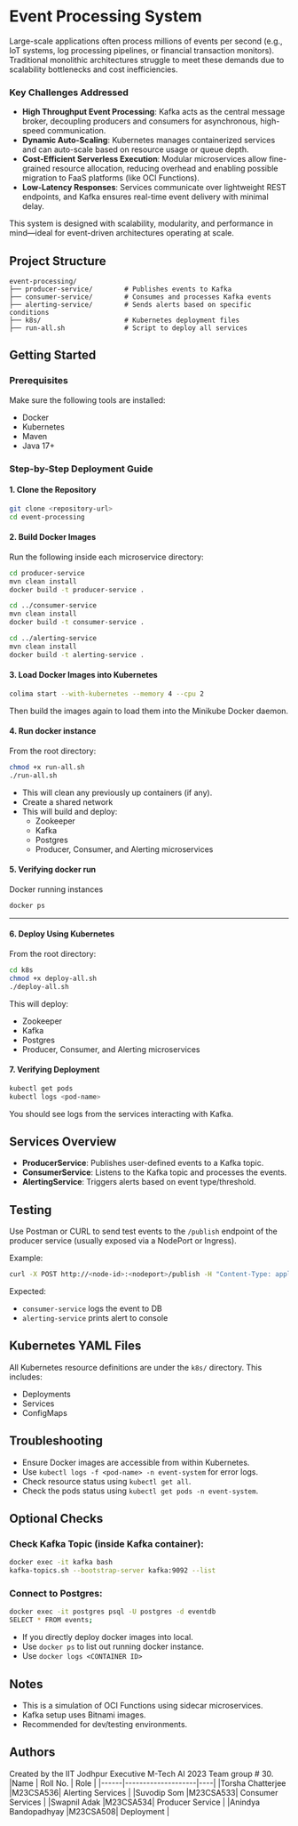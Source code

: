 
# Event Processing System

Large-scale applications often process millions of events per second (e.g., IoT systems, log processing pipelines, or financial transaction monitors). Traditional monolithic architectures struggle to meet these demands due to scalability bottlenecks and cost inefficiencies.

### Key Challenges Addressed

- **High Throughput Event Processing**: Kafka acts as the central message broker, decoupling producers and consumers for asynchronous, high-speed communication.
- **Dynamic Auto-Scaling**: Kubernetes manages containerized services and can auto-scale based on resource usage or queue depth.
- **Cost-Efficient Serverless Execution**: Modular microservices allow fine-grained resource allocation, reducing overhead and enabling possible migration to FaaS platforms (like OCI Functions).
- **Low-Latency Responses**: Services communicate over lightweight REST endpoints, and Kafka ensures real-time event delivery with minimal delay.

This system is designed with scalability, modularity, and performance in mind—ideal for event-driven architectures operating at scale.


## Project Structure

```
event-processing/
├── producer-service/        # Publishes events to Kafka
├── consumer-service/        # Consumes and processes Kafka events
├── alerting-service/        # Sends alerts based on specific conditions
├── k8s/                     # Kubernetes deployment files
├── run-all.sh               # Script to deploy all services
```

## Getting Started

### Prerequisites

Make sure the following tools are installed:

- Docker
- Kubernetes 
- Maven
- Java 17+

### Step-by-Step Deployment Guide

#### 1. Clone the Repository

```bash
git clone <repository-url>
cd event-processing
```

#### 2. Build Docker Images

Run the following inside each microservice directory:

```bash
cd producer-service
mvn clean install
docker build -t producer-service .

cd ../consumer-service
mvn clean install
docker build -t consumer-service .

cd ../alerting-service
mvn clean install
docker build -t alerting-service .
```

#### 3. Load Docker Images into Kubernetes 

```bash
colima start --with-kubernetes --memory 4 --cpu 2
```

Then build the images again to load them into the Minikube Docker daemon.

#### 4. Run docker instance  

From the root directory:

```bash
chmod +x run-all.sh
./run-all.sh
```
* This will clean any previously up containers (if any).
* Create a shared network
* This will build and deploy:
  - Zookeeper
  - Kafka
  - Postgres
  - Producer, Consumer, and Alerting microservices

#### 5. Verifying docker run 
Docker running instances 
```bash
docker ps
```
--------------
#### 6. Deploy Using Kubernetes

From the root directory:

```bash
cd k8s
chmod +x deploy-all.sh
./deploy-all.sh
```

This will deploy:
- Zookeeper
- Kafka
- Postgres
- Producer, Consumer, and Alerting microservices

#### 7. Verifying Deployment

```bash
kubectl get pods
kubectl logs <pod-name>
```

You should see logs from the services interacting with Kafka.

## Services Overview

- **ProducerService**: Publishes user-defined events to a Kafka topic.
- **ConsumerService**: Listens to the Kafka topic and processes the events.
- **AlertingService**: Triggers alerts based on event type/threshold.

## Testing

Use Postman or CURL to send test events to the `/publish` endpoint of the producer service (usually exposed via a NodePort or Ingress).

Example:

```bash
curl -X POST http://<node-id>:<nodeport>/publish -H "Content-Type: application/json" -d  -d '{"type":"TEMP","value":"ALERT:90"}'
```

Expected:
- `consumer-service` logs the event to DB
- `alerting-service` prints alert to console

## Kubernetes YAML Files

All Kubernetes resource definitions are under the `k8s/` directory. This includes:

- Deployments
- Services
- ConfigMaps 

## Troubleshooting

- Ensure Docker images are accessible from within Kubernetes.
- Use `kubectl logs -f <pod-name> -n event-system` for error logs.
- Check resource status using `kubectl get all`.
- Check the pods status using `kubectl get pods -n event-system`.

## Optional Checks

### Check Kafka Topic (inside Kafka container):
```bash
docker exec -it kafka bash
kafka-topics.sh --bootstrap-server kafka:9092 --list
```

### Connect to Postgres:
```bash
docker exec -it postgres psql -U postgres -d eventdb
SELECT * FROM events;
```

- If you directly deploy docker images into local. 
- Use `docker ps` to list out running docker instance. 
- Use `docker logs <CONTAINER ID>`

## Notes
- This is a simulation of OCI Functions using sidecar microservices.
- Kafka setup uses Bitnami images.
- Recommended for dev/testing environments.
  
## Authors

Created by the IIT Jodhpur Executive M-Tech AI 2023 Team group # 30.
|Name | Roll No. | Role |
|------|--------------------|----|
|Torsha Chatterjee	|M23CSA536| Alerting Services |
|Suvodip Som	|M23CSA533| Consumer Services  |
|Swapnil Adak	|M23CSA534| Producer Service |
|Anindya Bandopadhyay	|M23CSA508| Deployment |
